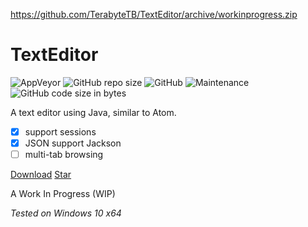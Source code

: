 <script src="https://buttons.github.io/buttons.js"></script>
https://github.com/TerabyteTB/TextEditor/archive/workinprogress.zip
# TextEditor
![AppVeyor](https://img.shields.io/appveyor/build/TerabyteTB/TextEditor)
![GitHub repo size](https://img.shields.io/github/repo-size/TerabyteTB/TextEditor)
![GitHub](https://img.shields.io/github/license/TerabyteTB/TextEditor)
![Maintenance](https://img.shields.io/maintenance/yes/2021)
![GitHub code size in bytes](https://img.shields.io/github/languages/code-size/TerabyteTB/TextEditor)

A text editor using Java, similar to Atom.

- [x]  support sessions
- [x]  JSON support Jackson
- [ ]  multi-tab browsing

<a class="github-button" href="https://github.com/TerabyteTB/TextEditor/archive/master.zip" data-color-scheme="no-preference: dark; light: dark; dark: dark;" data-size="large" aria-label="Download TerabyteTB/TextEditor on GitHub">Download</a>
<a class="github-button" href="https://github.com/TerabyteTB/TextEditor" data-color-scheme="no-preference: dark; light: dark; dark: dark;" data-icon="octicon-star" data-size="large" aria-label="Star TerabyteTB/TextEditor on GitHub">Star</a>

A Work In Progress (WIP)

*Tested on Windows 10 x64*
 
